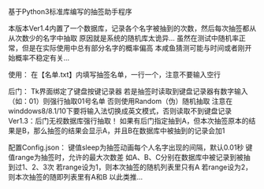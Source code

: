 基于Python3标准库编写的抽签助手程序

本版本Ver1.4内置了一个数据库，记录各个名字被抽到的次数，然后每次抽签都从从次数少的名字中抽取
原因就是系统的随机库太诡异...
虽然在测试中随机率正常，但是在实际使用中总有部分名字的概率偏高
本咸鱼猜测可能与时间或者刚开始概率不稳定有关...

使用：
在【名单.txt】内填写抽签名单，一行一个，注意不要输入空行

后门：
Tk界面绑定了键盘按键记录器
若是抽签时读取到键盘记录器有数字输入（如：01）则强行抽取01号名单
否则使用Random（伪）随机抽取
注意在winddows8/8.1/10下要将输入法切换成英文模式，否则读取不到键盘记录
Ver1.3：后门无视数据库强行抽取！
如果有后门指定抽到A，但本次抽签原本的结果是B，那么抽签的结果会显示A，并且B在数据库中被抽到的记录会加1

配置Config.json：
键值sleep为抽签动画每个人名字出现的间隔，默认0.01秒
键值range为抽签时，允许的最大次数差
如A、B、C分别在数据库中被记录到被抽到过1、2、3次
若range设为1，则本次抽签的随机列表里只有A
若range设为2，则本次抽签的随即列表里有A和B
以此类推...
